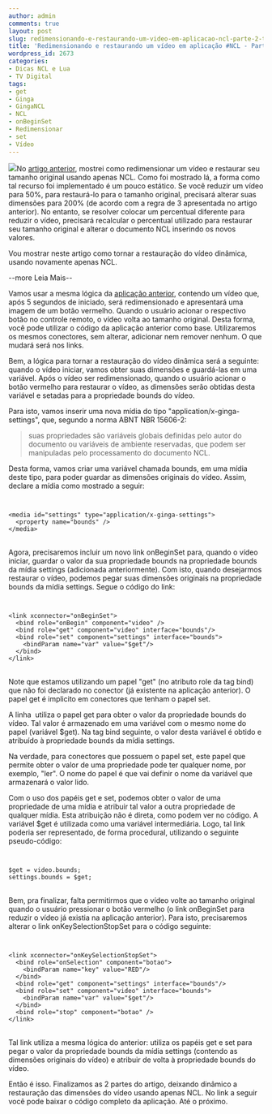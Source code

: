 ```yaml
---
author: admin
comments: true
layout: post
slug: redimensionando-e-restaurando-um-video-em-aplicacao-ncl-parte-2-tvd-in
title: 'Redimensionando e restaurando um vídeo em aplicação #NCL - Parte 2. #TVD #in'
wordpress_id: 2673
categories:
- Dicas NCL e Lua
- TV Digital
tags:
- get
- Ginga
- GingaNCL
- NCL
- onBeginSet
- Redimensionar
- set
- Vídeo
---
```


[![](http://manoelcampos.com/wp-content/uploads/resize1.png)](http://manoelcampos.com/wp-content/uploads/resize1.png)No [artigo anterior](http://manoelcampos.com/2012/09/13/redimensionando-e-restaurando-um-video-em-aplicacao-ncl-parte-1-tvd-in/), mostrei como redimensionar um vídeo e restaurar seu tamanho original usando apenas NCL. Como foi mostrado lá, a forma como tal recurso foi implementado é um pouco estático. Se você reduzir um vídeo para 50%, para restaurá-lo para o tamanho original, precisará alterar suas dimensões para 200% (de acordo com a regra de 3 apresentada no artigo anterior). No entanto, se resolver colocar um percentual diferente para reduzir o vídeo, precisará recalcular o percentual utilizado para restaurar seu tamanho original e alterar o documento NCL inserindo os novos valores.

Vou mostrar neste artigo como tornar a restauração do vídeo dinâmica, usando novamente apenas NCL.


--more Leia Mais--


Vamos usar a mesma lógica da [aplicação anterior](http://manoelcampos.com/2012/09/13/redimensionando-e-restaurando-um-video-em-aplicacao-ncl-parte-1-tvd-in/), contendo um vídeo que, após 5 segundos de iniciado, será redimensionado e apresentará uma imagem de um botão vermelho. Quando o usuário acionar o respectivo botão no controle remoto, o vídeo volta ao tamanho original. Desta forma, você pode utilizar o código da aplicação anterior como base. Utilizaremos os mesmos conectores, sem alterar, adicionar nem remover nenhum. O que mudará será nos links.

Bem, a lógica para tornar a restauração do vídeo dinâmica será a seguinte: quando o vídeo iniciar, vamos obter suas dimensões e guardá-las em uma variável. Após o vídeo ser redimensionado, quando o usuário acionar o botão vermelho para restaurar o vídeo, as dimensões serão obtidas desta variável e setadas para a propriedade bounds do vídeo.

Para isto, vamos inserir uma nova mídia do tipo "application/x-ginga-settings", que, segundo a norma ABNT NBR 15606-2:


<blockquote>suas propriedades são variáveis globais definidas pelo autor do documento ou variáveis de ambiente reservadas, que podem ser manipuladas pelo processamento do documento NCL.</blockquote>


Desta forma, vamos criar uma variável chamada bounds, em uma mídia deste tipo, para poder guardar as dimensões originais do vídeo. Assim, declare a mídia como mostrado a seguir:

<pre>
<code class="xml">

&lt;media id=&quot;settings&quot; type=&quot;application/x-ginga-settings&quot;&gt;
  &lt;property name=&quot;bounds&quot; /&gt;
&lt;/media&gt;
</code>
</pre>


Agora, precisaremos incluir um novo link onBeginSet para, quando o vídeo iniciar, guardar o valor da sua propriedade bounds na propriedade bounds da mídia settings (adicionada anteriormente). Com isto, quando desejarmos restaurar o vídeo, podemos pegar suas dimensões originais na propriedade bounds da mídia settings. Segue o código do link:

<pre>
<code class="xml">

&lt;link xconnector=&quot;onBeginSet&quot;&gt;
  &lt;bind role=&quot;onBegin&quot; component=&quot;video&quot; /&gt;
  &lt;bind role=&quot;get&quot; component=&quot;video&quot; interface=&quot;bounds&quot;/&gt;
  &lt;bind role=&quot;set&quot; component=&quot;settings&quot; interface=&quot;bounds&quot;&gt;
    &lt;bindParam name=&quot;var&quot; value=&quot;$get&quot;/&gt;
  &lt;/bind&gt;
&lt;/link&gt;
</code>
</pre>


Note que estamos utilizando um papel "get" (no atributo role da tag bind) que não foi declarado no conector (já existente na aplicação anterior). O papel get é implicito em conectores que tenham o papel set.

A linha <bind role="get" component="video" interface="bounds"/> utiliza o papel get para obter o valor da propriedade bounds do vídeo. Tal valor é armazenado em uma variável com o mesmo nome do papel (variável $get). Na tag bind seguinte, o valor desta variável é obtido e atribuído à propriedade bounds da mídia settings.

Na verdade, para conectores que possuem o papel set, este papel que permite obter o valor de uma propriedade pode ter qualquer nome, por exemplo, "ler". O nome do papel é que vai definir o nome da variável que armazenará o valor lido.

Com o uso dos papéis get e set, podemos obter o valor de uma propriedade de uma mídia e atribuir tal valor a outra propriedade de qualquer mídia. Esta atribuição não é direta, como podem ver no código. A variável $get é utilizada como uma variável intermediária. Logo, tal link poderia ser representado, de forma procedural, utilizando o seguinte pseudo-código:

<pre>
<code class="php">

$get = video.bounds;
settings.bounds = $get;
</code>
</pre>


Bem, pra finalizar, falta permitirmos que o vídeo volte ao tamanho original quando o usuário pressionar o botão vermelho (o link onBeginSet para reduzir o vídeo já existia na aplicação anterior). Para isto, precisaremos alterar o link onKeySelectionStopSet para o código seguinte:

<pre>
<code class="xml">

&lt;link xconnector=&quot;onKeySelectionStopSet&quot;&gt;
  &lt;bind role=&quot;onSelection&quot; component=&quot;botao&quot;&gt;
    &lt;bindParam name=&quot;key&quot; value=&quot;RED&quot;/&gt;
  &lt;/bind&gt;
  &lt;bind role=&quot;get&quot; component=&quot;settings&quot; interface=&quot;bounds&quot;/&gt;
  &lt;bind role=&quot;set&quot; component=&quot;video&quot; interface=&quot;bounds&quot;&gt;
    &lt;bindParam name=&quot;var&quot; value=&quot;$get&quot;/&gt;
  &lt;/bind&gt;
  &lt;bind role=&quot;stop&quot; component=&quot;botao&quot; /&gt;
&lt;/link&gt;
</code>
</pre>


Tal link utiliza a mesma lógica do anterior: utiliza os papéis get e set para pegar o valor da propriedade bounds da mídia settings (contendo as dimensões originais do vídeo) e atribuir de volta à propriedade bounds do vídeo.

Então é isso. Finalizamos as 2 partes do artigo, deixando dinâmico a restauração das dimensões do vídeo usando apenas NCL.
No link a seguir você pode baixar o código completo da aplicação. Até o próximo.
